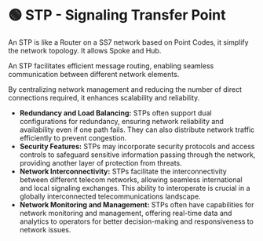 # 🟢 STP - Signaling Transfer Point

An STP is like a Router on a SS7 network based on Point Codes, it simplify the network topology. It allows Spoke and Hub.

An STP facilitates efficient message routing, enabling seamless communication between different network elements.&#x20;

By centralizing network management and reducing the number of direct connections required, it enhances scalability and reliability.

* **Redundancy and Load Balancing:** STPs often support dual configurations for redundancy, ensuring network reliability and availability even if one path fails. They can also distribute network traffic efficiently to prevent congestion.
* **Security Features:** STPs may incorporate security protocols and access controls to safeguard sensitive information passing through the network, providing another layer of protection from threats.
* **Network Interconnectivity:** STPs facilitate the interconnectivity between different telecom networks, allowing seamless international and local signaling exchanges. This ability to interoperate is crucial in a globally interconnected telecommunications landscape.
* **Network Monitoring and Management:** STPs often have capabilities for network monitoring and management, offering real-time data and analytics to operators for better decision-making and responsiveness to network issues.


